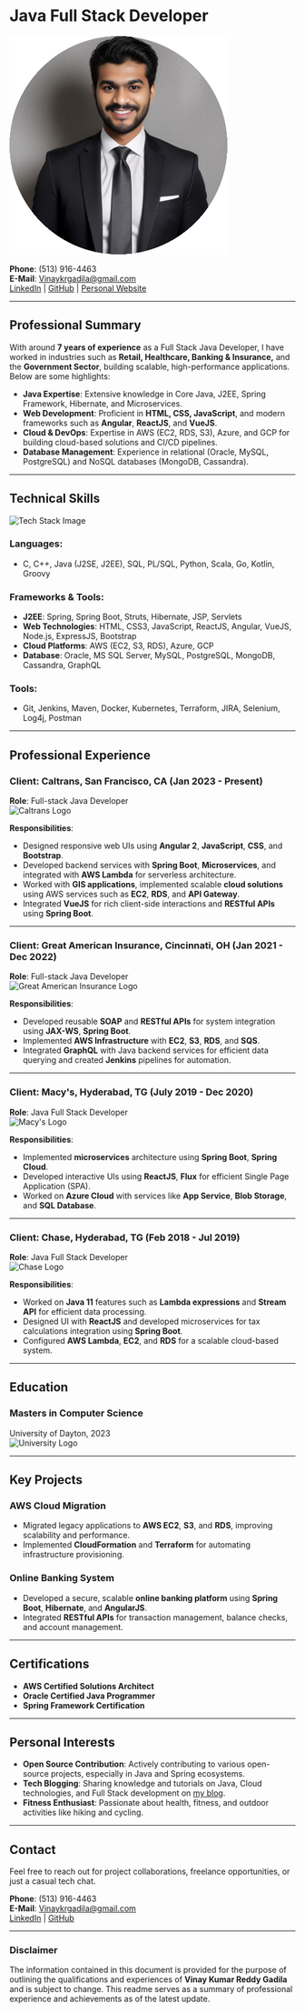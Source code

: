 # Java Full Stack Developer

![Profile Image](assets/profile_pic.jpg) 

**Phone**: (513) 916-4463  
**E-Mail**: [Vinaykrgadila@gmail.com](mailto:Vinaykrgadila@gmail.com)  
[LinkedIn](https://www.linkedin.com/in/vinayreddygadila) | [GitHub](https://github.com/Vinay321a) | [Personal Website](https://vinay321a.github.io/Portfolio/)  

---

## Professional Summary

With around **7 years of experience** as a Full Stack Java Developer, I have worked in industries such as **Retail, Healthcare, Banking & Insurance,** and the **Government Sector**, building scalable, high-performance applications. Below are some highlights:

- **Java Expertise**: Extensive knowledge in Core Java, J2EE, Spring Framework, Hibernate, and Microservices.
- **Web Development**: Proficient in **HTML, CSS, JavaScript**, and modern frameworks such as **Angular**, **ReactJS**, and **VueJS**.
- **Cloud & DevOps**: Expertise in AWS (EC2, RDS, S3), Azure, and GCP for building cloud-based solutions and CI/CD pipelines.
- **Database Management**: Experience in relational (Oracle, MySQL, PostgreSQL) and NoSQL databases (MongoDB, Cassandra).

---

## Technical Skills

![Tech Stack Image](assets/img/tech-stack.jpg)

### Languages:
- C, C++, Java (J2SE, J2EE), SQL, PL/SQL, Python, Scala, Go, Kotlin, Groovy

### Frameworks & Tools:
- **J2EE**: Spring, Spring Boot, Struts, Hibernate, JSP, Servlets
- **Web Technologies**: HTML, CSS3, JavaScript, ReactJS, Angular, VueJS, Node.js, ExpressJS, Bootstrap
- **Cloud Platforms**: AWS (EC2, S3, RDS), Azure, GCP
- **Database**: Oracle, MS SQL Server, MySQL, PostgreSQL, MongoDB, Cassandra, GraphQL

### Tools:
- Git, Jenkins, Maven, Docker, Kubernetes, Terraform, JIRA, Selenium, Log4j, Postman

---

## Professional Experience

### **Client: Caltrans, San Francisco, CA** (Jan 2023 - Present)  
**Role**: Full-stack Java Developer  
![Caltrans Logo](assets/img/caltrans-logo.png)

**Responsibilities**:
- Designed responsive web UIs using **Angular 2**, **JavaScript**, **CSS**, and **Bootstrap**.
- Developed backend services with **Spring Boot**, **Microservices**, and integrated with **AWS Lambda** for serverless architecture.
- Worked with **GIS applications**, implemented scalable **cloud solutions** using AWS services such as **EC2**, **RDS**, and **API Gateway**.
- Integrated **VueJS** for rich client-side interactions and **RESTful APIs** using **Spring Boot**.

---

### **Client: Great American Insurance, Cincinnati, OH** (Jan 2021 - Dec 2022)  
**Role**: Full-stack Java Developer  
![Great American Insurance Logo](assets/img/great-american-insurance-logo.png)

**Responsibilities**:
- Developed reusable **SOAP** and **RESTful APIs** for system integration using **JAX-WS**, **Spring Boot**.
- Implemented **AWS Infrastructure** with **EC2**, **S3**, **RDS**, and **SQS**.
- Integrated **GraphQL** with Java backend services for efficient data querying and created **Jenkins** pipelines for automation.

---

### **Client: Macy's, Hyderabad, TG** (July 2019 - Dec 2020)  
**Role**: Java Full Stack Developer  
![Macy's Logo](assets/img/macys-logo.png)

**Responsibilities**:
- Implemented **microservices** architecture using **Spring Boot**, **Spring Cloud**.
- Developed interactive UIs using **ReactJS**, **Flux** for efficient Single Page Application (SPA).
- Worked on **Azure Cloud** with services like **App Service**, **Blob Storage**, and **SQL Database**.

---

### **Client: Chase, Hyderabad, TG** (Feb 2018 - Jul 2019)  
**Role**: Java Full Stack Developer  
![Chase Logo](assets/img/chase-logo.png)

**Responsibilities**:
- Worked on **Java 11** features such as **Lambda expressions** and **Stream API** for efficient data processing.
- Designed UI with **ReactJS** and developed microservices for tax calculations integration using **Spring Boot**.
- Configured **AWS Lambda**, **EC2**, and **RDS** for a scalable cloud-based system.

---

## Education

### **Masters in Computer Science**
University of Dayton, 2023  
![University Logo](assets/img/university-of-dayton-logo.png)

---

## Key Projects

### **AWS Cloud Migration**
- Migrated legacy applications to **AWS EC2**, **S3**, and **RDS**, improving scalability and performance.
- Implemented **CloudFormation** and **Terraform** for automating infrastructure provisioning.

### **Online Banking System**
- Developed a secure, scalable **online banking platform** using **Spring Boot**, **Hibernate**, and **AngularJS**.
- Integrated **RESTful APIs** for transaction management, balance checks, and account management.

---

## Certifications

- **AWS Certified Solutions Architect**
- **Oracle Certified Java Programmer**
- **Spring Framework Certification**

---

## Personal Interests

- **Open Source Contribution**: Actively contributing to various open-source projects, especially in Java and Spring ecosystems.
- **Tech Blogging**: Sharing knowledge and tutorials on Java, Cloud technologies, and Full Stack development on [my blog](https://vinaykrgadila.com/blog).
- **Fitness Enthusiast**: Passionate about health, fitness, and outdoor activities like hiking and cycling.

---

## Contact

Feel free to reach out for project collaborations, freelance opportunities, or just a casual tech chat.

**Phone**: (513) 916-4463  
**E-Mail**: [Vinaykrgadila@gmail.com](mailto:Vinaykrgadila@gmail.com)  
[LinkedIn](https://www.linkedin.com/in/vinaykrgadila) | [GitHub](https://github.com/vinaykrgadila)

---

### Disclaimer
The information contained in this document is provided for the purpose of outlining the qualifications and experiences of **Vinay Kumar Reddy Gadila** and is subject to change. This readme serves as a summary of professional experience and achievements as of the latest update.
